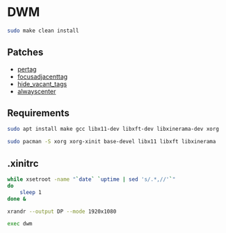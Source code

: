 # DWM
```bash
sudo make clean install
```

## Patches
* [pertag](http://dwm.suckless.org/patches/pertag)
* [focusadjacenttag](http://dwm.suckless.org/patches/focusadjacenttag)
* [hide_vacant_tags](http://dwm.suckless.org/patches/hide_vacant_tags)
* [alwayscenter](http://dwm.suckless.org/patches/alwayscenter)

## Requirements
```bash
sudo apt install make gcc libx11-dev libxft-dev libxinerama-dev xorg
```
```bash
sudo pacman -S xorg xorg-xinit base-devel libx11 libxft libxinerama
```

## .xinitrc
```bash
while xsetroot -name "`date` `uptime | sed 's/.*,//'`"
do
    sleep 1
done &

xrandr --output DP --mode 1920x1080

exec dwm
```
